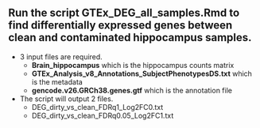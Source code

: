 ## Run the script **GTEx_DEG_all_samples.Rmd** to find differentially expressed genes between clean and contaminated hippocampus samples.  
- 3 input files are required.
  - **Brain_hippocampus** which is the hippocampus counts matrix
  - **GTEx_Analysis_v8_Annotations_SubjectPhenotypesDS.txt** which is the metadata
  - **gencode.v26.GRCh38.genes.gtf** which is the annotation file
- The script will output 2 files.
  - DEG_dirty_vs_clean_FDRq1_Log2FC0.txt
  - DEG_dirty_vs_clean_FDRq0.05_Log2FC1.txt 
